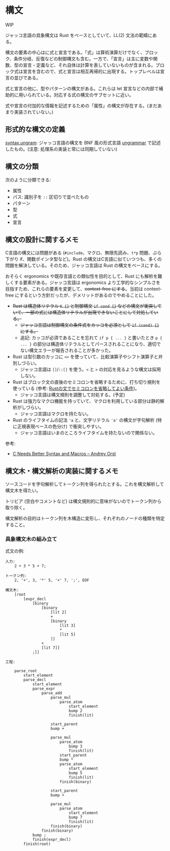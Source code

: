 # 構文

WIP

ジャッコ言語の具象構文は Rust をベースとしていて、LL(2) 文法の範疇にある。

構文の要素の中心はに式と宣言である。「式」は算術演算だけでなく、ブロック、条件分岐、反復などの制御構文も含む。一方で、「宣言」は主に変数や関数、型の宣言・定義など、それ自体は計算を表していないものが含まれる。ブロック式は宣言を含むので、式と宣言は相互再帰的に出現する。トップレベルは宣言の並びである。

式と宣言の他に、型やパターンの構文がある。これらは let 宣言などの内部で補助的に用いられている。対応する式の構文のサブセットに近い。

式や宣言の付加的な情報を記述するための「属性」の構文が存在する。(まだあまり実装されていない。)

## 形式的な構文の定義

[syntax.ungram](./syntax.ungram): ジャッコ言語の構文を BNF 風の形式言語 [ungrammar](https://github.com/rust-analyzer/ungrammar) で記述したもの。(注意: 処理系の実装と常には同期していない)

## 構文の分類

次のように分類できる:

- 属性
- パス: 識別子を `::` 区切りで並べたもの
- パターン
- 型
- 式
- 宣言

## 構文の設計に関するメモ

C言語の構文には問題がある (`#include`、マクロ、無限先読み、`t*p` 問題、ぶら下がり if、関数ポインタ型など)。Rust の構文はC言語に似ていつつも、多くの問題を解決している。そのため、ジャッコ言語は Rust の構文をベースにする。

おそらく ergonomics や既存言語との類似性を目的として、Rust にも解析を難しくする要素がある。ジャッコ言語は ergonomics より工学的なシンプルさを目指すため、これらの要素を変更して、~~context-free にする~~。当初は context-free にするという方針だったが、デメリットがあるのでやめることにした。

- ~~Rust は構造体リテラル `K {}` と制御構文 `if cond {}` などの構文が衝突していて、一部の式には構造体リテラルが出現できないことにして対処している。~~
    - ~~ジャッコ言語は制御構文の条件式をカッコを必須として `if (cond) {}` にする。~~
    - 追記: カッコが必須であることを忘れて `if p { ... }` と書いたとき `p { ... }` の部分は構造体リテラルとしてパースされることになり、適切でない構文エラーが報告されることが多かった。
- Rust は型引数のカッコに `<>` を使っていて、比較演算子やシフト演算子と弁別しづらい。
    - ジャッコ言語は `[]`/`::[]` を使う。`<` と `>` の対応を見るような構文は採用しない。
- Rust はブロック文の直後のセミコロンを省略するために、打ち切り規則を使っている (参考: [Rustの文でセミコロンを省略してよい条件](https://qnighy.hatenablog.com/entry/2017/04/22/070000))。
    - ジャッコ言語は構文規則を調整して対処する。(予定)
- Rust は強力なマクロ機能を持っていて、マクロを利用している部分は静的解析がしづらい。
    - ジャッコ言語はマクロを持たない。
- Rust のライフタイムの記法 `'a` と、文字リテラル `'a'` の構文が字句解析 (特に正規表現ベースの色分け) で衝突しやすい。
    - ジャッコ言語はいまのところライフタイムを持たないので関係ない。

参考:

- [C Needs Better Syntax and Macros – Andrey Orst](https://andreyorst.gitlab.io/posts/2020-04-06-c-needs-a-better-syntax/)

## 構文木・構文解析の実装に関するメモ

ソースコードを字句解析してトークン列を得られたとする。これを構文解析して構文木を得たい。

トリビア (空白やコメントなど) は構文規則的に意味がないのでトークン列から取り除く。

構文解析の目的はトークン列を木構造に変形し、それぞれのノードの種類を特定すること。

### 具象構文木の組み立て

式文の例:

```
入力:
    2 + 3 * 5 + 7;

トークン列:
    2, '+', 3, '*' 5, '+' 7, ';', EOF

構文木:
    [root
        [expr_decl
            [binary
                [binary
                    [lit 2]
                    +
                    [binary
                        [lit 3]
                        *
                        [lit 5]
                    ]]
                +
                [lit 7]]
            ;]]

工程:

    parse_root
        start_element
        parse_decl
            start_element
            parse_expr
                parse_add
                    parse_mul
                        parse_atom
                            start_element
                            bump 2
                            finish(lit)

                    start_parent
                    bump +

                    parse_mul
                        parse_atom
                            bump 3
                            finish(lit)
                        start_parent
                        bump *
                        parse_atom
                            start_element
                            bump 5
                            finish(lit)
                        finish(binary)

                    start_parent
                    bump +

                    parse_mul
                        parse_atom
                            start_element
                            bump 7
                            finish(lit)
                    finish(binary)
                finish(binary)
            bump ;
            finish(expr_decl)
        finish(root)
```
